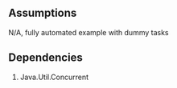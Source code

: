 ## Assumptions

N/A, fully automated example with dummy tasks

## Dependencies

1. Java.Util.Concurrent